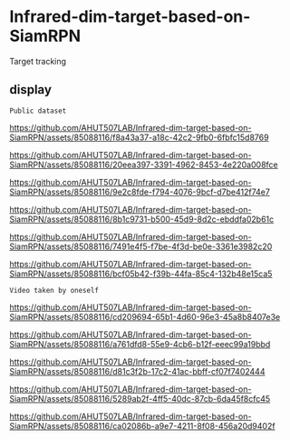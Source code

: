 # Infrared-dim-target-based-on-SiamRPN
Target tracking

## display
```
Public dataset
```
https://github.com/AHUT507LAB/Infrared-dim-target-based-on-SiamRPN/assets/85088116/f8a43a37-a18c-42c2-9fb0-6fbfc15d8769

https://github.com/AHUT507LAB/Infrared-dim-target-based-on-SiamRPN/assets/85088116/20eea397-3391-4962-8453-4e220a008fce

https://github.com/AHUT507LAB/Infrared-dim-target-based-on-SiamRPN/assets/85088116/9e2c8fde-f794-4076-9bcf-d7be412f74e7

https://github.com/AHUT507LAB/Infrared-dim-target-based-on-SiamRPN/assets/85088116/8b1c9731-b500-45d9-8d2c-ebddfa02b61c

https://github.com/AHUT507LAB/Infrared-dim-target-based-on-SiamRPN/assets/85088116/7491e4f5-f7be-4f3d-be0e-3361e3982c20

https://github.com/AHUT507LAB/Infrared-dim-target-based-on-SiamRPN/assets/85088116/bcf05b42-f39b-44fa-85c4-132b48e15ca5
```
Video taken by oneself
```
https://github.com/AHUT507LAB/Infrared-dim-target-based-on-SiamRPN/assets/85088116/cd209694-65b1-4d60-96e3-45a8b8407e3e

https://github.com/AHUT507LAB/Infrared-dim-target-based-on-SiamRPN/assets/85088116/a761dfd8-55e9-4cb6-b12f-eeec99a19bbd

https://github.com/AHUT507LAB/Infrared-dim-target-based-on-SiamRPN/assets/85088116/d81c3f2b-17c2-41ac-bbff-cf07f7402444

https://github.com/AHUT507LAB/Infrared-dim-target-based-on-SiamRPN/assets/85088116/5289ab2f-4ff5-40dc-87cb-6da45f8cfc45

https://github.com/AHUT507LAB/Infrared-dim-target-based-on-SiamRPN/assets/85088116/ca02086b-a9e7-4211-8f08-456a20d9402f
